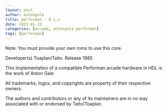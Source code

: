 ```yaml
---
layout: post
author: antongale
title: performan - 0.1.1
date: 2023-01-22
categories: [arcade, antongale-performan]
tags: [performan]
---
```

Note: You must provide your own roms to use this core.

Developer(s)
    Toaplan/Taito.
Release
    1985

This Implementation of a compatible Performan arcade hardware in HDL is the work of Anton Gale

All trademarks, logos, and copyrights are property of their respective owners.

The authors and contributors or any of its maintainers are in no way associated with or endorsed by Taito/Toaplan.
